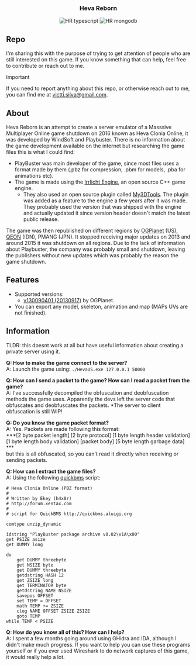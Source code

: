 <h3 align="center">Heva Reborn</h3>

<div align="center">

![HR typescript](https://img.shields.io/badge/TypeScript-007ACC?style=for-the-badge&logo=typescript&logoColor=white)
![HR mongodb](https://img.shields.io/badge/MongoDB-4EA94B?style=for-the-badge&logo=mongodb&logoColor=white)

</div>

## Repo <a name = "information"></a>

I'm sharing this with the purpose of trying to get attention of people who are still interested on this game. If you know something that can help, feel free to contribute or reach out to me.

> [!IMPORTANT]
> If you need to report anything about this repo, or otherwise reach out to me, you can find me at victti.silva@gmail.com.

## About <a name = "about"></a>

Heva Reborn is an attempt to create a server emulator of a Masssive Multiplayer Online game shutdown on 2016 known as Heva Clonia Online, it was developed by WindSoft and Playbuster. There is no information about the game development available on the internet but researching the game files this is what I could find:

- PlayBuster was main developer of the game, since most files uses a format made by them (.pbz for compression, .pbm for models, .pba for animations etc).
- The game is made using the [Irrlicht Engine](https://irrlicht.sourceforge.io/), an open source C++ game engine.
   - They also used an open source plugin called [My3DTools](https://web.archive.org/web/20090426043101/http://my3dproject.nm.ru/). The plugin was added as a feature to the engine a few years after it was made. They probably used the version that was shipped with the engine and actually updated it since version header doesn't match the latest public release.

The game was then republished on different regions by [OGPlanet](https://en.wikipedia.org/wiki/OGPlanet) (US), [QEON](https://www.qeon.com) (IDN), PMANG (JPN). It stopped receiving major updates on 2013 and around 2015 it was shutdown on all regions. Due to the lack of information about Playbuster, the company was probably small and shutdown, leaving the publishers without new updates which was probably the reason the game shutdown.

## Features <a name = "features"></a>

 - Supported versions:
    - [v130090401 (20130917)](https://download.cnet.com/heva-clonia-online/3000-7536_4-76035852.html) by OGPlanet.
 - You can export any model, skeleton, animation and map (MAPs UVs are not finished).

## Information

TLDR: this doesnt work at all but have useful information about creating a private server using it.

**Q: How to make the game connect to the server?**<br>
A: Launch the game using: `./HevaUS.exe 127.0.0.1 50000`

**Q: How can I send a packet to the game? How can I read a packet from the game?**<br>
A: I've successfully decompiled the obfuscation and deobfuscation methods the game uses. Apparently the devs left the server code that obfuscates and deobfuscates the packets. *The server to client obfuscation is still WIP!

**Q: Do you know the game packet format?**<br>
A: Yes. Packets are made following this format: <br>
***[2 byte packet length] [2 byte protocol] [1 byte length header validation] [1 byte length body validation] [packet body] [5 byte length garbage data] ***<br>
but this is all obfuscated, so you can't read it directly when receiving or sending packets.

**Q: How can I extract the game files?**<br>
A: Using the following [quickbms](https://github.com/LittleBigBug/QuickBMS) script:
```
# Heva Clonia Online (PBZ format)
# 
# Written by Ekey (h4x0r)
# http://forum.xentax.com
# 
# script for QuickBMS http://quickbms.aluigi.org

comtype unzip_dynamic

idstring "PlayBuster package archive v0.02\x1A\x00"
get PSIZE asize
get DUMMY long

do
    get DUMMY threebyte
    get NSIZE byte
    get DUMMY threebyte
    getdstring HASH 12
    get ZSIZE long
    get TERMINATOR byte
    getdstring NAME NSIZE
    savepos OFFSET
    set TEMP = OFFSET
    math TEMP += ZSIZE
    clog NAME OFFSET ZSIZE ZSIZE
    goto TEMP
while TEMP < PSIZE
```

**Q: How do you know all of this? How can I help?**<br>
A: I spent a few months going around using GHidra and IDA, although I didn't make much progress. If you want to help you can use these programs yourself or if you ever used Wireshark to do network captures of this game, it would really help a lot.